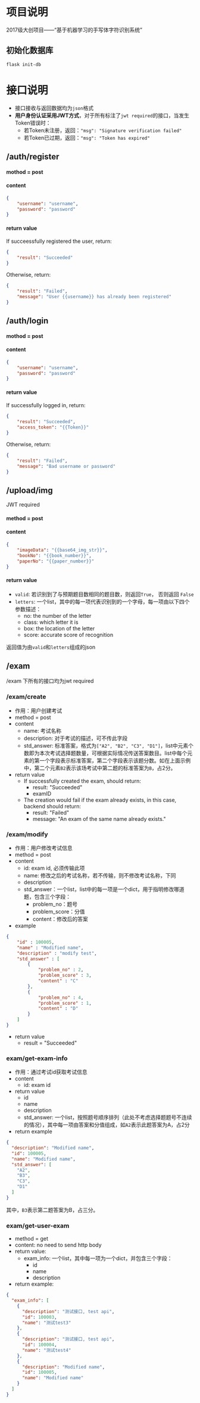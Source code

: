 # 项目说明
2017级大创项目——“基于机器学习的手写体字符识别系统”

## 初始化数据库

```bash
flask init-db
```

# 接口说明
* 接口接收与返回数据均为`json`格式
* **用户身份认证采用JWT方式**，对于所有标注了`jwt required`的接口，当发生Token错误时：
  * 若Token未注册，返回：`"msg": "Signature verification failed"`
  * 若Token已过期，返回：`"msg": "Token has expired"`

## /auth/register

#### mothod = post
#### content
```json
{
    "username": "username",
    "password": "password"
}
```
#### return value
If succeessfully registered the user, return:
```json
{
    "result": "Succeeded"
}
```
Otherwise, return:
```json
{
    "result": "Failed",
    "message": "User {{username}} has already been registered"
}
```

## /auth/login

#### mothod = post
#### content
```json
{
    "username": "username",
    "password": "password"
}
```
#### return value
If successfully logged in, return:
```json
{
    "result": "Succeeded",
    "access_token": "{{Token}}"
}
```
Otherwise, return:
```json
{
    "result": "Failed",
    "message": "Bad username or password"
}
```

## /upload/img
JWT required
#### method = post
#### content
```json
{
    "imageData": "{{base64_img_str}}",
    "bookNo": "{{book_number}}",
    "paperNo": "{{paper_number}}"
}
```
#### return value
* `valid`: 若识别到了与预期题目数相同的题目数，则返回`True`， 否则返回 `False`
* `letters`: 一个list，其中的每一项代表识别到的一个字母，每一项由以下四个参数描述：
    * no: the number of the letter
    * class: which letter it is
    * box: the location of the letter
    * score: accurate score of recognition

返回值为由`valid`和`letters`组成的json

## /exam
/exam 下所有的接口均为jwt required
### /exam/create

* 作用：用户创建考试
* method = post
* content
    * name: 考试名称
    * description: 对于考试的描述，可不传此字段
    * std_answer: 标准答案，格式为`["A2", "B2", "C3", "D1"]`，list中元素个数即为本次考试选择题数量，可根据实际情况传送答案数目。list中每个元素的第一个字段表示标准答案，第二个字段表示该题分数。如在上面示例中，第二个元素`B2`表示该场考试中第二题的标准答案为`B`，占2分。
* return value
  * If successfully created the exam, should return:
    * result: "Succeeded"
    * examID
  * The creation would fail if the exam already exists, in this case, backend should return:
    * result: "Failed"
    * message: "An exam of the same name already exists."

### /exam/modify
* 作用：用户修改考试信息
* method = post
* content
  * id: exam id, 必须传输此项
  * name: 修改之后的考试名称，若不传输，则不修改考试名称，下同
  * description
  * std_answer：一个list，list中的每一项是一个dict，用于指明修改哪道题，包含三个字段：
    * problem_no：题号
    * problem_score：分值
    * content：修改后的答案
* example
```json
{
	"id" : 100005,
	"name" : "Modified name",
	"description" : "modify test",
	"std_answer" : [
		{
			"problem_no" : 2,
			"problem_score" : 3,
			"content" : "C"
		},
		{
			"problem_no" : 4,
			"problem_score" : 1,
			"content" : "D"
		}
	]
}
```
* return value
  * result = "Succeeded"

### exam/get-exam-info
* 作用：通过考试id获取考试信息
* content
  * id: exam id
* return value
  * id
  * name
  * description
  * std_answer: 一个list，按照题号顺序排列（此处不考虑选择题题号不连续的情况），其中每一项由答案和分值组成，如`A2`表示此题答案为A，占2分
* return example
```json
{
  "description": "Modified name",
  "id": 100005,
  "name": "Modified name",
  "std_answer": [
    "A2",
    "B3",
    "C3",
    "D1"
  ]
}
```
其中，`B3`表示第二题答案为B，占三分。

### exam/get-user-exam
* method = get
* content: no need to send http body
* return value:
  * exam_info: 一个list，其中每一项为一个dict，并包含三个字段：
    * id
    * name
    * description
* return example:
```json
{
  "exam_info": [
    {
      "description": "测试接口, test api",
      "id": 100003,
      "name": "测试test3"
    },
    {
      "description": "测试接口, test api",
      "id": 100004,
      "name": "测试test4"
    },
    {
      "description": "Modified name",
      "id": 100005,
      "name": "Modified name"
    }
  ]
}
```